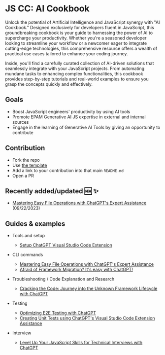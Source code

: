 # JS CC: AI Cookbook
Unlock the potential of Artificial Intelligence and JavaScript synergy with "AI Cookbook." Designed exclusively for developers fluent in JavaScript, this groundbreaking cookbook is your guide to harnessing the power of AI to supercharge your productivity. Whether you're a seasoned developer looking to streamline your workflow or a newcomer eager to integrate cutting-edge technologies, this comprehensive resource offers a wealth of practical use cases tailored to enhance your coding journey.

Inside, you'll find a carefully curated collection of AI-driven solutions that seamlessly integrate with your JavaScript projects. From automating mundane tasks to enhancing complex functionalities, this cookbook provides step-by-step tutorials and real-world examples to ensure you grasp the concepts quickly and effectively. 

## Goals
- Boost JavaScript engineers' productivity by using AI tools
- Promote EPAM Generative AI JS expertise in external and internal sources
- Engage in the learning of Generative AI Tools by giving an opportunity to contribute

## Contribution
- Fork the repo
- Use [the template](cookbook/contribution-example/contribution-example.md)
- Add a link to your contribution into that main `README.md`
- Open a PR

## Recently added/updated 🆕 ✨
- [Mastering Easy File Operations with ChatGPT's Expert Assistance](https://github.com/EPAM-JS-Competency-center/ai-cookbook/blob/main/cookbook/cli-commands/simple-file-operations.md) (09/22/2023)



## Guides & examples
- Tools and setup 
    - [Setup ChatGPT Visual Studio Code Extension](https://github.com/EPAM-JS-Competency-center/ai-cookbook/blob/main/cookbook/tools%20and%20setup/setup-chatgpt-visual-studio-code-extension.md)
- CLI commands
    - [Mastering Easy File Operations with ChatGPT's Expert Assistance](https://github.com/EPAM-JS-Competency-center/ai-cookbook/blob/main/cookbook/cli-commands/simple-file-operations.md)
    - [Afraid of Framework Migration? It's easy with ChatGPT!](https://github.com/EPAM-JS-Competency-center/ai-cookbook/blob/main/cookbook/cli-commands/framework-migration.md)

- Troubleshooting / Code Explanation and Research
     - [Cracking the Code: Journey into the Unknown Framework Lifecycle with ChatGPT](https://github.com/EPAM-JS-Competency-center/ai-cookbook/blob/main/cookbook/troubleshooting-code-explanation-and-research/unknown-framework-lifecycle-explanation.md)

- Testing
    - [Optimizing E2E Testing with ChatGPT](https://github.com/EPAM-JS-Competency-center/ai-cookbook/blob/main/cookbook/testing/optimizing-e2e-testing-with-chatgpt.md) 
    - [Creating Unit Tests using ChatGPT's Visual Studio Code Extension Assistance](https://github.com/EPAM-JS-Competency-center/ai-cookbook/blob/main/cookbook/testing/unit-tests-with-chatgpt.md) 
- Interview
    - [Level Up Your JavaScript Skills for Technical Interviews with ChatGPT](https://github.com/EPAM-JS-Competency-center/ai-cookbook/blob/main/cookbook/interviews/js-ti-preparation.md) 